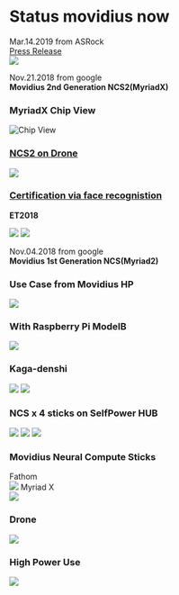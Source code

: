 # Status movidius now

Mar.14.2019  from ASRock  
[Press Release](https://asrock.com/IPC/overview.jp.asp?Model=athena%20A1)  
![](files/athenaA1_M1.png)  

Nov.21.2018  from google  
**Movidius 2nd Generation NCS2(MyriadX)**  

### MyriadX Chip View  
![Chip View](files/myriadX.jpg)

### [NCS2 on Drone](https://www.slashgear.com/intel-neural-compute-stick-2-artificial-intelligence-ncs-usb-stick-price-performance-14553676/)
![](files/NCS2_Drone_Program.jpg)

### [Certification via face  recognistion](http://monoist.atmarkit.co.jp/mn/articles/1811/16/news059.html)

**ET2018**

![](files/CertificationByNTT.jpg)
![](files/CertificationByNTT_Board.jpg)

Nov.04.2018  from google  
**Movidius 1st Generation NCS(Myriad2)**    
### **Use Case from Movidius HP**  
![](files/ncs_workflow.jpg)
### **With Raspberry Pi ModelB**
![](files/ncsx1-raspi.jpg)
### **Kaga-denshi**  
![](files/ncs-kagaM.2.jpg)
![](files/ncs-kagaM.2-structure.jpg)
### **NCS x 4 sticks on SelfPower HUB**  
![](files/ncsx4-usbhub-virtical.jpg)
![](files/cvpr2017_11_ncsx4+usbhub.jpg)
![](files/movidius-ncsx4-usbub.jpg)
### **Movidius Neural Compute Sticks**  
Fathom  
![](files/fathom.png)
Myriad X    
![](files/Intel-Movidius-Myriad-X-2.jpg)
### **Drone**  
![](files/drone.png)
### **High Power Use**
![](files/ncsx4-PCIe.jpg)
